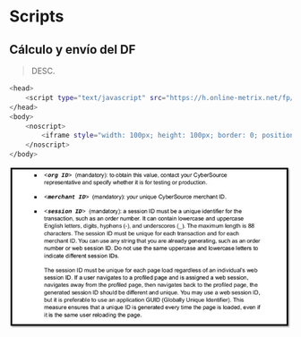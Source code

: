 # Scripts
## Cálculo y envío del DF

> DESC.
```bash
<head>
    <script type="text/javascript" src="https://h.online-metrix.net/fp/tags.js?org_id=<org ID>&session_id=<merchant ID><session ID>"></script>
</head>
<body>
    <noscript>
        <iframe style="width: 100px; height: 100px; border: 0; position:absolute; top: -5000px;" src="https://h.online-metrix.net/fp/tags?org_id=<org ID>&session_id=<merchant ID><session ID>"></iframe>
    </noscript>
</body>
```

![calcula](images/script-calculo-envio.png)

